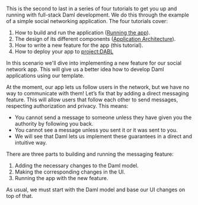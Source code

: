 This is the second to last in a series of four tutorials to get you up and running with full-stack Daml development. We do this through the example of a simple social networking application. The four tutorials cover:

1. How to build and run the application ([Running the app](https://daml.com/learn/getting-started/build-and-run/)).
1. The design of its different components ([Application Architecture](https://docs.daml.com/getting-started/app-architecture.html)).
1. How to write a new feature for the app (this tutorial).
1. How to deploy your app to [project:DABL](https://www.daml.com/learn/getting-started/deploy-to-dabl/)

In this scenario we'll dive into implementing a new feature for our social network app. This will give us a better idea how to develop Daml applications using our template.

At the moment, our app lets us follow users in the network, but we have no way to communicate with them! Let’s fix that by adding a direct messaging feature. This will allow users that follow each other to send messages, respecting authorization and privacy. This means:

- You cannot send a message to someone unless they have given you the authority by following you back.
- You cannot see a message unless you sent it or it was sent to you.
- We will see that Daml lets us implement these guarantees in a direct and intuitive way.

There are three parts to building and running the messaging feature:

1. Adding the necessary changes to the Daml model.
2. Making the corresponding changes in the UI.
3. Running the app with the new feature.

As usual, we must start with the Daml model and base our UI changes on top of that.
